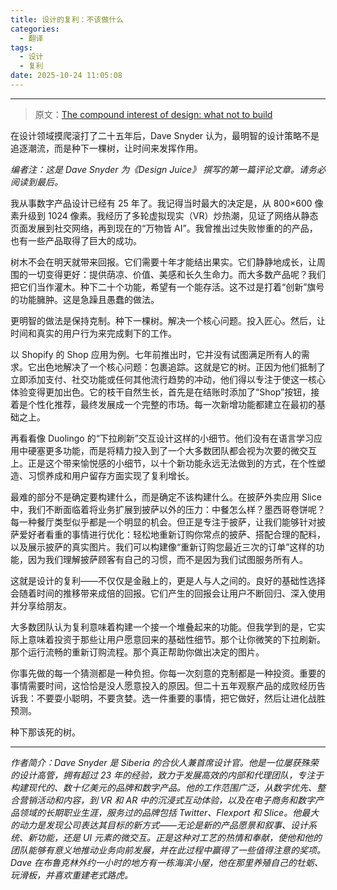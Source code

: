 ```yaml
---
title: 设计的复利：不该做什么
categories:
  - 翻译
tags:
  - 设计
  - 复利
date: 2025-10-24 11:05:08
---
```


---

> 原文：[The compound interest of design: what not to build](https://designobserver.com/the-compound-interest-of-design-what-not-to-build/)

在设计领域摸爬滚打了二十五年后，Dave Snyder 认为，最明智的设计策略不是追逐潮流，而是种下一棵树，让时间来发挥作用。

_编者注：这是 Dave Snyder 为《Design Juice》 撰写的第一篇评论文章。请务必阅读到最后。_

我从事数字产品设计已经有 25 年了。我记得当时最大的决定是，从 800×600 像素升级到 1024 像素。我经历了多轮虚拟现实（VR）炒热潮，见证了网络从静态页面发展到社交网络，再到现在的“万物皆 AI”。我曾推出过失败惨重的的产品，也有一些产品取得了巨大的成功。

树木不会在明天就带来回报。它们需要十年才能结出果实。它们静静地成长，让周围的一切变得更好：提供荫凉、价值、美感和长久生命力。而大多数产品呢？我们把它们当作灌木。种下二十个功能，希望有一个能存活。这不过是打着“创新”旗号的功能臃肿。这是急躁且愚蠢的做法。

<!-- more -->

更明智的做法是保持克制。种下一棵树。解决一个核心问题。投入匠心。然后，让时间和真实的用户行为来完成剩下的工作。

以 Shopify 的 Shop 应用为例。七年前推出时，它并没有试图满足所有人的需求。它出色地解决了一个核心问题：包裹追踪。这就是它的树。正因为他们抵制了立即添加支付、社交功能或任何其他流行趋势的冲动，他们得以专注于使这一核心体验变得更加出色。它的枝干自然生长，首先是在结账时添加了“Shop”按钮，接着是个性化推荐，最终发展成一个完整的市场。每一次新增功能都建立在最初的基础之上。

再看看像 Duolingo 的“下拉刷新”交互设计这样的小细节。他们没有在语言学习应用中硬塞更多功能，而是将精力投入到了一个大多数团队都会视为次要的微交互上。正是这个带来愉悦感的小细节，以十个新功能永远无法做到的方式，在个性塑造、习惯养成和用户留存方面实现了复利增长。

最难的部分不是确定要构建什么，而是确定不该构建什么。在披萨外卖应用 Slice 中，我们不断面临着将业务扩展到披萨以外的压力：中餐怎么样？墨西哥卷饼呢？每一种餐厅类型似乎都是一个明显的机会。但正是专注于披萨，让我们能够针对披萨爱好者看重的事情进行优化：轻松地重新订购你常点的披萨、搭配合理的配料，以及展示披萨的真实图片。我们可以构建像“重新订购您最近三次的订单”这样的功能，因为我们理解披萨顾客有自己的习惯，而不是因为我们试图服务所有人。

这就是设计的复利——不仅仅是金融上的，更是人与人之间的。良好的基础性选择会随着时间的推移带来成倍的回报。它们产生的回报会让用户不断回归、深入使用并分享给朋友。

大多数团队认为复利意味着构建一个接一个堆叠起来的功能。但我学到的是，它实际上意味着投资于那些让用户愿意回来的基础性细节。那个让你微笑的下拉刷新。那个运行流畅的重新订购流程。那个真正帮助你做出决定的图片。

你事先做的每一个猜测都是一种负担。你每一次刻意的克制都是一种投资。重要的事情需要时间，这恰恰是没人愿意投入的原因。但二十五年观察产品的成败经历告诉我：不要耍小聪明，不要贪婪。选一件重要的事情，把它做好，然后让进化战胜预测。

种下那该死的树。

---

_作者简介：Dave Snyder 是 Siberia 的合伙人兼首席设计官。他是一位屡获殊荣的设计高管，拥有超过 23 年的经验，致力于发展高效的内部和代理团队，专注于构建现代的、数十亿美元的品牌和数字产品。他的工作范围广泛，从数字优先、整合营销活动和内容，到 VR 和 AR 中的沉浸式互动体验，以及在电子商务和数字产品领域的长期职业生涯，服务过的品牌包括 Twitter、Flexport 和 Slice。他最大的动力是发现公司表达其目标的新方式——无论是新的产品愿景和叙事、设计系统、新功能，还是 UI 元素的微交互。正是这种对工艺的热情和奉献，使他和他的团队能够有意义地推动业务向前发展，并在此过程中赢得了一些值得注意的奖项。Dave 在布鲁克林外约一小时的地方有一栋海滨小屋，他在那里养殖自己的牡蛎、玩滑板，并喜欢重建老式路虎。_
